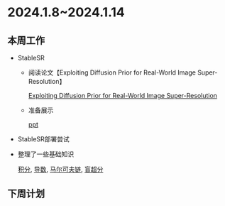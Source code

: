 # 2024.1.8~2024.1.14
## 本周工作
- StableSR
  - 阅读论文【Exploiting Diffusion Prior for Real-World Image
Super-Resolution】

    [Exploiting Diffusion Prior for Real-World Image Super-Resolution](Exploiting%20Diffusion%20Prior%20for%20Real-World%20Image%20Super-Resolution.pdf)

  - 准备展示
  
    [ppt](./Exploiting%20Diffusion%20Prior%20for%20Real-World%20Image%20Super-Resolution.pptx)

- StableSR部署尝试
- 整理了一些基础知识
  
    [积分](./积分.pdf),
    [导数](./导数.pdf),
    [马尔可夫链](马尔可夫链.pdf),
    [盲超分](./盲超分.pdf)

## 下周计划